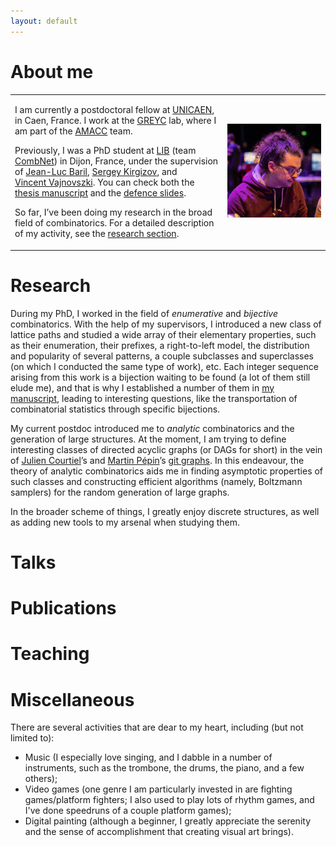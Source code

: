 ```yaml
---
layout: default
---
```


<div class="impair">

<div id="about">
  <h1>About me</h1>
</div>

<!-- <div> -->
<table>
<tr>
<!-- <div class="ma-tronche"><img src="/img/ma-tronche.jpg"></div> -->
<td>
  <p>I am currently a postdoctoral fellow at <a href="https://welcome.unicaen.fr/">UNICAEN</a>, in Caen, France.
  I work at the <a href="https://www.greyc.fr/en/home/">GREYC</a> lab, where I am part of the <a href="https://www.greyc.fr/en/equipes/amacc-2/">AMACC</a> team.</p>

  <p>Previously, I was a PhD student at <a href="https://lib.u-bourgogne.fr/en/home-page">LIB</a>
  (team <a href="https://lib.u-bourgogne.fr/combinatoire-et-reseaux">CombNet</a>) in Dijon, France, under the supervision of
  <a href="http://jl.baril.u-bourgogne.fr/"><nobr>Jean-Luc Baril</nobr></a>, <a href="https://kirgizov.link/"><nobr>Sergey Kirgizov</nobr></a>,
  and <a href="http://v.vincent.u-bourgogne.fr/"><nobr>Vincent Vajnovszki</nobr></a>. You can check both the
  <a href="https://hal.science/tel-04791004v3">thesis manuscript</a> and <nobr>the <a href="/pdf/diapoSoutenance.pdf">defence slides</a></nobr>.</p>

  <p>So far, I’ve been doing my research in the broad field of combinatorics. For a detailed description of my activity,
  see the <a href="index.html#research">research section</a>.</p>
</td>
<td><img src="/img/ma-tronche.jpg"></td>
</tr>
</table>
<!-- </div> -->

</div>

<!-- * * * -->

<div class="pair">

<div id="research">
  <h1>Research</h1>
</div>

<p>During my PhD, I worked in the field of <em>enumerative</em> and <em>bijective</em> combinatorics. With the help of my supervisors,
I introduced a new class of lattice paths and studied a wide array of their elementary properties, such as their enumeration, their prefixes,
a right-to-left model, the distribution and popularity of several patterns, a couple subclasses and superclasses
(on which I conducted the same type of work)<nobr>, etc</nobr>. Each integer sequence arising from this work is a bijection waiting to be found
(a lot of them still elude me), and that is why I established a number of them in <a href="https://hal.science/tel-04791004v3">my manuscript</a>,
leading to interesting questions, like the transportation of combinatorial statistics through specific bijections.</p>

<p>My current postdoc introduced me to <em>analytic</em> combinatorics and the generation of large structures. At the moment,
I am trying to define interesting classes of directed acyclic graphs (or DAGs for short) in the vein of
<a href="https://courtiel.users.greyc.fr/">Julien Courtiel</a>’s and <a href="https://pepin231.users.greyc.fr/">Martin Pépin</a>’s
<a href="https://hal.science/hal-04487862v2">git graphs</a>. In this endeavour, the theory of analytic combinatorics aids me in finding asymptotic properties
of such classes and constructing efficient algorithms (namely, Boltzmann samplers) for the random generation of large graphs.</p>

<p>In the broader scheme of things, I greatly enjoy discrete structures, as well as adding new tools to my arsenal when studying them.</p>

</div>

<!-- * * * -->

<div class="impair">

<div id="talks">
  <h1>Talks</h1>
</div>

</div>

<!-- * * * -->

<div class="pair">

<div id="publications">
  <h1>Publications</h1>
</div>

</div>

<!-- * * * -->

<div class="impair">

<div id="teaching">
  <h1>Teaching</h1>
</div>

</div>

<!-- * * * -->

<div class="pair">

<div id="misc">
  <h1>Miscellaneous</h1>
</div>

<p>There are several activities that are dear to my heart, including (but not limited to):</p>
<ul>
  <li>Music (I especially love singing, and I dabble in a number of instruments, such as the trombone, the drums, the piano, and a few others);</li>
  <li>Video games (one genre I am particularly invested in are fighting games/platform fighters; I also used to play lots of rhythm games,
  and I've done speedruns of a couple platform games);</li>
  <li>Digital painting (although a beginner, I greatly appreciate the serenity and the sense of accomplishment that creating visual art brings).</li>
</ul>

</div>
